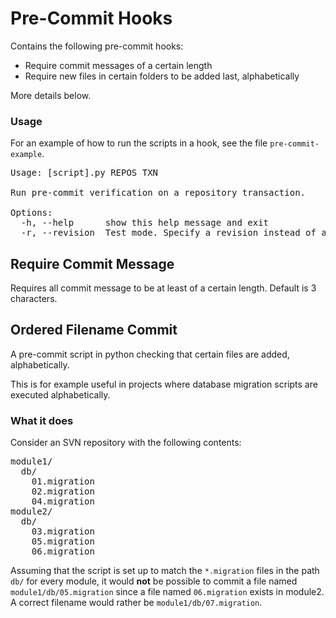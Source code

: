 Pre-Commit Hooks
================

Contains the following pre-commit hooks:

- Require commit messages of a certain length
- Require new files in certain folders to be added last, alphabetically

More details below.

### Usage

For an example of how to run the scripts in a hook, see the file `pre-commit-example`.

<pre>
Usage: [script].py REPOS TXN

Run pre-commit verification on a repository transaction.

Options:
  -h, --help      show this help message and exit
  -r, --revision  Test mode. Specify a revision instead of a transaction.
</pre>

Require Commit Message
----------------------

Requires all commit message to be at least of a certain length. Default is 3 characters.


Ordered Filename Commit
-----------------------

A pre-commit script in python checking that certain files are added, alphabetically.

This is for example useful in projects where database migration scripts are
executed alphabetically.

### What it does

Consider an SVN repository with the following contents:

<pre>
module1/
  db/
    01.migration
    02.migration
    04.migration
module2/
  db/
    03.migration
    05.migration
    06.migration
</pre>

Assuming that the script is set up to match the `*.migration` files in the path `db/`
for every module, it would **not** be possible to commit a file named
`module1/db/05.migration` since a file named `06.migration` exists in module2.
A correct filename would rather be `module1/db/07.migration`.
